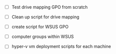  - [ ] Test drive mapping GPO from scratch
 - [ ] Clean up script for drive mapping
 - [ ] create script for WSUS GPO
 - [ ] computer groups within WSUS
 - [ ] hyper-v vm deployment scripts for each machine
 
